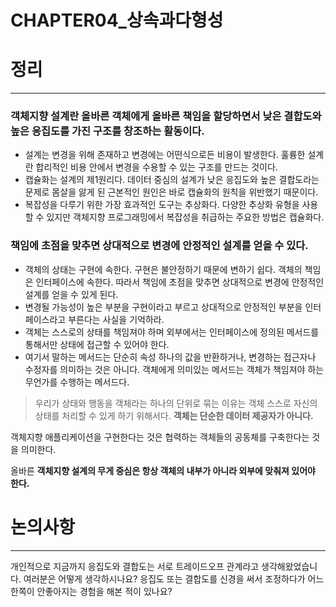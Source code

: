 # CHAPTER04_상속과다형성

# 정리

---

### 객체지향 설계란 올바른 객체에게 올바른 책임을 할당하면서 낮은 결합도와 높은 응집도를 가진 구조를 창조하는 활동이다.

- 설계는 변경을 위해 존재하고 변경에는 어떤식으로든 비용이 발생한다. 훌륭한 설계란 합리적인 비용 안에서 변경을 수용할 수 있는 구조를 만드는 것이다.
- 캡슐화는 설계의 제1원리다. 데이터 중심의 설계가 낮은 응집도와 높은 결합도라는 문제로 몸살을 앓게 된 근본적인 원인은 바로 캡슐화의 원칙을 위반했기 때문이다.
- 복잡성을 다루기 위한 가장 효과적인 도구는 추상화다. 다양한 추상화 유형을 사용할 수 있지만 객체지향 프로그래밍에서 복잡성을 취급하는 주요한 방법은 캡슐화다.

### 책임에 초점을 맞추면 상대적으로 변경에 안정적인 설계를 얻을 수 있다.

- 객체의 상태는 구현에 속한다. 구현은 불안정하기 때문에 변하기 쉽다. 객체의 책임은 인터페이스에 속한다. 따라서 책임에 초점을 맞추면 상대적으로 변경에 안정적인 설계를 얻을 수 있게 된다.
- 변경될 가능성이 높은 부분을 구현이라고 부르고 상대적으로 안정적인 부분을 인터페이스라고 부른다는 사실을 기억하라.
- 객체는 스스로의 상태를 책임져야 하며 외부에서는 인터페이스에 정의된 메서드를 통해서만 상태에 접근할 수 있어야 한다.
- 여기서 말하는 메서드는 단순히 속성 하나의 값을 반환하거나, 변경하는 접근자나 수정자를 의미하는 것은 아니다. 객체에게 의미있는 메서드는 객체가 책임져야 하는 무언가를 수행하는 메서드다.

> 우리가 상태와 행동을 객체라는 하나의 단위로 묶는 이유는 객체 스스로 자신의 상태를 처리할 수 있게 하기 위해서다. **객체는 단순한 데이터 제공자가 아니다.**

객체지향 애플리케이션을 구현한다는 것은 협력하는 객체들의 공동체를 구축한다는 것을 의미한다. 

올바른 **객체지향 설계의 무게 중심은 항상 객체의 내부가 아니라 외부에 맞춰져 있어야 한다.**
> 

# 논의사항

---

개인적으로 지금까지 응집도와 결합도는 서로 트레이드오프 관계라고 생각해왔었습니다. 여러분은 어떻게 생각하시나요? 응집도 또는 결합도를 신경을 써서 조정하다가 어느 한쪽이 안좋아지는 경험을 해본 적이 있나요?